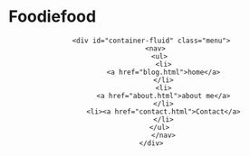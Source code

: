
<!DOCTYPE html>
<html lang="en">
<head>
  <meta charset="UTF-8">
  <meta http-equiv="X-UA-Compatible" content="IE=Edge">
  <meta name="viewport" content="width=device-width, initial-scale=1">

 
  <!-- HTML -->
  

  <!-- Custom Styles -->
  <link rel="stylesheet" href="style.css">
</head>

<body>
  <div id="header">
    <p> <h1>Foodiefood</h1></p>
    <header>
      
    <div id="container-fluid" class="menu">
      <nav>
        <ul>
          <li>
          <a href="blog.html">home</a>
          </li>
          <li>
          <a href="about.html">about me</a>
          </li>
          <li><a href="contact.html">Contact</a>
          </li>
        </ul>
          </nav>
    </div>
  </div>
  </header>
  <!-- Project -->
  <script src="main.js"></script>
</body>
</html>
